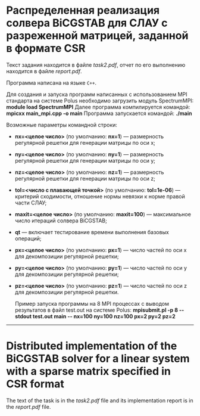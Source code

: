 # Распределенная реализация солвера BiCGSTAB для СЛАУ с разреженной матрицей, заданной в формате CSR

Текст задания находится в файле *task2.pdf*, отчет по его выполнению находится в файле *report.pdf*.

Программа написана на языке ```C++```.

   Для создания и запуска программ написанных с использованием MPI стандарта на системе Polus необходимо загрузить модуль SpectrumMPI:
   **module load SpectrumMPI**
   Далее программа компилируется командой:
   **mpicxx main_mpi.cpp -o main**
   Программа запускается командой:
   **./main**
   
   Возможные параметры командной строки:
- **nx=<целое число>** (по умолчанию: **nx=1**) ― размерность регулярной решетки для генерации матрицы по оси x;
- **ny=<целое число>** (по умолчанию: **ny=1**) ― размерность регулярной решетки для генерации матрицы по оси y;
- **nz=<целое число>** (по умолчанию: **nz=1**) ― размерность регулярной решетки для генерации матрицы по оси z;
- **tol=<число c плавающей точкой>** (по умолчанию: **tol=1e-06**) ― критерий сходимости, отношение нормы невязки к норме правой части СЛАУ;
- **maxit=<целое число>** (по умолчанию: **maxit=100**) ― максимальное число итераций солвера BiCGSTAB;
- **qt** ― включает тестирование времени выполнения базовых операций;
- **px=<целое число>** (по умолчанию: **px=1**) ― число частей по оси x для декомпозиции регулярной решетки;
- **py=<целое число>** (по умолчанию: **py=1**) ― число частей по оси y для декомпозиции регулярной решетки;
- **pz=<целое число>** (по умолчанию: **pz=1**) ― число частей по оси z для декомпозиции регулярной решетки.

  Пример запуска программы на 8 MPI процессах с выводом результатов в файл test.out на системе Polus:
  **mpisubmit.pl -p 8 --stdout test.out main -- nx=100 ny=100 nz=100 px=2 py=2 pz=2**

___

# Distributed implementation of the BiCGSTAB solver for a linear system with a sparse matrix specified in CSR format

The text of the task is in the *task2.pdf* file and its implementation report is in the *report.pdf* file.
